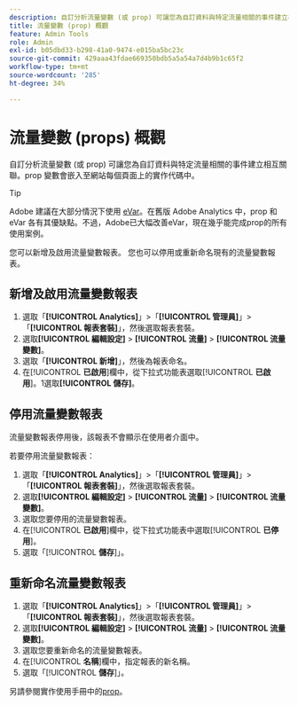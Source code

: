 ```yaml
---
description: 自訂分析流量變數 (或 prop) 可讓您為自訂資料與特定流量相關的事件建立相互關聯。prop 變數會嵌入至網站每個頁面上的實作代碼中。
title: 流量變數 (prop) 概觀
feature: Admin Tools
role: Admin
exl-id: b05dbd33-b298-41a0-9474-e015ba5bc23c
source-git-commit: 429aaa43fdae669350bdb5a5a54a7d4b9b1c65f2
workflow-type: tm+mt
source-wordcount: '285'
ht-degree: 34%

---
```


# 流量變數 (props) 概觀

自訂分析流量變數 (或 prop) 可讓您為自訂資料與特定流量相關的事件建立相互關聯。prop 變數會嵌入至網站每個頁面上的實作代碼中。

>[!TIP]
>
>Adobe 建議在大部分情況下使用 [eVar](/help/implement/vars/page-vars/evar.md)。在舊版 Adobe Analytics 中，prop 和 eVar 各有其優缺點。不過，Adobe已大幅改善eVar，現在幾乎能完成prop的所有使用案例。

您可以新增及啟用流量變數報表。 您也可以停用或重新命名現有的流量變數報表。

## 新增及啟用流量變數報表

1. 選取「**[!UICONTROL Analytics]**」>「**[!UICONTROL 管理員]**」>「**[!UICONTROL 報表套裝]**」，然後選取報表套裝。
1. 選取&#x200B;**[!UICONTROL 編輯設定]** > **[!UICONTROL 流量]** > **[!UICONTROL 流量變數]**。
1. 選取「**[!UICONTROL 新增]**」，然後為報表命名。
1. 在&#x200B;[!UICONTROL **已啟用**]&#x200B;欄中，從下拉式功能表選取&#x200B;[!UICONTROL **已啟用**]。1選取&#x200B;**[!UICONTROL 儲存]**。

## 停用流量變數報表

流量變數報表停用後，該報表不會顯示在使用者介面中。

若要停用流量變數報表：

1. 選取「**[!UICONTROL Analytics]**」>「**[!UICONTROL 管理員]**」>「**[!UICONTROL 報表套裝]**」，然後選取報表套裝。
1. 選取&#x200B;**[!UICONTROL 編輯設定]** > **[!UICONTROL 流量]** > **[!UICONTROL 流量變數]**。
1. 選取您要停用的流量變數報表。
1. 在&#x200B;[!UICONTROL **已啟用**]&#x200B;欄中，從下拉式功能表中選取&#x200B;[!UICONTROL **已停用**]。
1. 選取「[!UICONTROL **儲存**]」。

## 重新命名流量變數報表

1. 選取「**[!UICONTROL Analytics]**」>「**[!UICONTROL 管理員]**」>「**[!UICONTROL 報表套裝]**」，然後選取報表套裝。
1. 選取&#x200B;**[!UICONTROL 編輯設定]** > **[!UICONTROL 流量]** > **[!UICONTROL 流量變數]**。
1. 選取您要重新命名的流量變數報表。
1. 在&#x200B;[!UICONTROL **名稱**]&#x200B;欄中，指定報表的新名稱。
1. 選取「[!UICONTROL **儲存**]」。

另請參閱實作使用手冊中的[prop](/help/implement/vars/page-vars/prop.md)。
